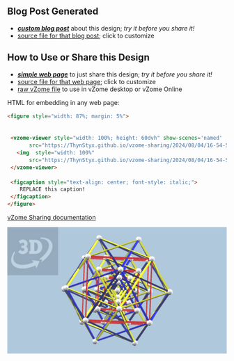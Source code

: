 
## Blog Post Generated

 - [***custom blog post***](<https://ThynStyx.github.io/vzome-sharing/2024/08/04/3-times--up-scaled-golden-16-54-50.html>) about this design; *try it before you share it!*
 - [source file for that blog post](<https://github.com/ThynStyx/vzome-sharing/edit/main/_posts/2024-08-04-3-times--up-scaled-golden-16-54-50.md>); click to customize
 


## How to Use or Share this Design

 - [***simple web page***](<https://ThynStyx.github.io/vzome-sharing/2024/08/04/16-54-50-3-times--up-scaled-golden/>) to just share this design; *try it before you share it!*
 - [source file for that web page](<https://github.com/ThynStyx/vzome-sharing/edit/main/2024/08/04/16-54-50-3-times--up-scaled-golden/index.md>); click to customize
 - [raw vZome file](<https://raw.githubusercontent.com/ThynStyx/vzome-sharing/main/2024/08/04/16-54-50-3-times--up-scaled-golden/3-times--up-scaled-golden.vZome>) to use in vZome desktop or vZome Online
 
 HTML for embedding in any web page:
 ```html
<figure style="width: 87%; margin: 5%">
  
  
  <vzome-viewer style="width: 100%; height: 60dvh" show-scenes='named'
        src="https://ThynStyx.github.io/vzome-sharing/2024/08/04/16-54-50-3-times--up-scaled-golden/3-times--up-scaled-golden.vZome" >
    <img  style="width: 100%"
        src="https://ThynStyx.github.io/vzome-sharing/2024/08/04/16-54-50-3-times--up-scaled-golden/3-times--up-scaled-golden.png" >
  </vzome-viewer>

  <figcaption style="text-align: center; font-style: italic;">
     REPLACE this caption!
  </figcaption>
</figure>

 ```

[vZome Sharing documentation](https://vzome.github.io/vzome/sharing.html#how-it-works)

![Image](<3-times--up-scaled-golden.png>)

